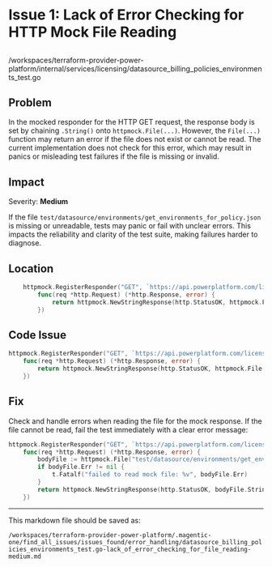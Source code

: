 # Issue 1: Lack of Error Checking for HTTP Mock File Reading

##

/workspaces/terraform-provider-power-platform/internal/services/licensing/datasource_billing_policies_environments_test.go

## Problem

In the mocked responder for the HTTP GET request, the response body is set by chaining `.String()` onto `httpmock.File(...)`. However, the `File(...)` function may return an error if the file does not exist or cannot be read. The current implementation does not check for this error, which may result in panics or misleading test failures if the file is missing or invalid.

## Impact

Severity: **Medium**

If the file `test/datasource/environments/get_environments_for_policy.json` is missing or unreadable, tests may panic or fail with unclear errors. This impacts the reliability and clarity of the test suite, making failures harder to diagnose.

## Location

```go
	httpmock.RegisterResponder("GET", `https://api.powerplatform.com/licensing/billingPolicies/00000000-0000-0000-0000-000000000000/environments?api-version=2022-03-01-preview`,
		func(req *http.Request) (*http.Response, error) {
			return httpmock.NewStringResponse(http.StatusOK, httpmock.File("test/datasource/environments/get_environments_for_policy.json").String()), nil
		})
```

## Code Issue

```go
httpmock.RegisterResponder("GET", `https://api.powerplatform.com/licensing/billingPolicies/00000000-0000-0000-0000-000000000000/environments?api-version=2022-03-01-preview`,
	func(req *http.Request) (*http.Response, error) {
		return httpmock.NewStringResponse(http.StatusOK, httpmock.File("test/datasource/environments/get_environments_for_policy.json").String()), nil
	})
```

## Fix

Check and handle errors when reading the file for the mock response. If the file cannot be read, fail the test immediately with a clear error message:

```go
httpmock.RegisterResponder("GET", `https://api.powerplatform.com/licensing/billingPolicies/00000000-0000-0000-0000-000000000000/environments?api-version=2022-03-01-preview`,
	func(req *http.Request) (*http.Response, error) {
		bodyFile := httpmock.File("test/datasource/environments/get_environments_for_policy.json")
		if bodyFile.Err != nil {
			t.Fatalf("failed to read mock file: %v", bodyFile.Err)
		}
		return httpmock.NewStringResponse(http.StatusOK, bodyFile.String()), nil
	})
```

---

This markdown file should be saved as:

`/workspaces/terraform-provider-power-platform/.magentic-one/find_all_issues/issues_found/error_handling/datasource_billing_policies_environments_test.go-lack_of_error_checking_for_file_reading-medium.md`
